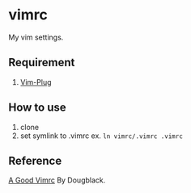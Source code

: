 # vimrc
My vim settings.

## Requirement
1. [Vim-Plug](https://github.com/junegunn/vim-plug) 

## How to use

1. clone
2. set symlink to .vimrc ex. `ln vimrc/.vimrc .vimrc`

## Reference
[A Good Vimrc](http://dougblack.io/words/a-good-vimrc.html) By Dougblack.

